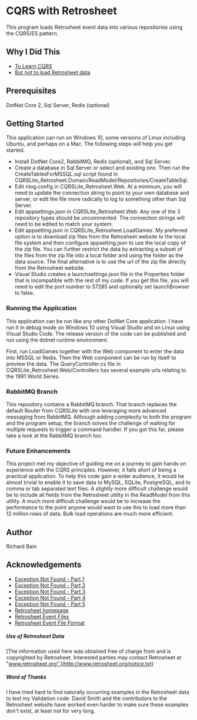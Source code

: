 # CQRS with Retrosheet

This program loads Retrosheet event data into various repositories using the CQRS/ES pattern.

## Why I Did This
- [To Learn CQRS](Education.md)
- [But not to load Retrosheet data](BetterOptions.md)

## Prerequisites

DotNet Core 2, Sql Server, Redis (optional)

## Getting Started

This application can run on Windows 10, some versions of Linux including Ubuntu, and perhaps on a Mac.  The following steps will help you get started.

* Install DotNet Core2, RabbitMQ, Redis (optional), and Sql Server.
* Create a database in Sql Server or select and existing one.  Then run the CreateTablesForMSSQL.sql script found in CQRSLite_Retrosheet.Domain/ReadModel/Repositories/CreateTableSql.
* Edit nlog.config in CQRSLite_Retrosheet.Web.  At a minimum, you will need to update the connection string to point to your own database and server, or edit the file more radically to log to something other than Sql Server.
* Edit appsettings.json in CQRSLite_Retrosheet.Web.  Any one of the 3 repository types should be uncommented.  The connection strings will need to be edited to match your system.
* Edit appsetting.json in CQRSLite_Retrosheet.LoadGames.  My preferred option is to download zip files from the Retrosheet website to the local file system and then configure appsetting.json to use the local copy of the zip file.  You can further restrict the data by extracting a subset of the files from the zip file into a local folder and using the folder as the data source.  The final alternative is to use the url of the zip file directly from the Retrosheet website.
* Visual Studio creates a launchsettings.json file in the Properties folder that is incompatible with the rest of my code.  If you get this file, you will need to edit the port number to 57285 and optionally set launchBrowser to false.

### Running the Application

This application can be run like any other DotNet Core application.  I have run it in debug mode on Windows 10 using Visual Studio and on Linux using Visual Studio Code.  The release version of the code can be published and run using the dotnet runtime environment.

First, run LoadGames together with the Web component to enter the data into MSSQL or Redis.  Then the Web component can be run by itself to preview the data.  The QueryController.cs file in CQRSLite_Retrosheet.Web/Controllers has several example urls relating to the 1991 World Series.

### RabbitMQ Branch

This repository contains a RabbitMQ branch.  That branch replaces the default Router from CQRSLite with one leveraging more advanced messaging from RabbitMQ.  Although adding complexity to both the program and the program setup, the branch solves the challenge of waiting for multiple requests to trigger a command handler.  If you got this far, please take a look at the RabbitMQ branch too.

### Future Enhancements

This project met my objective of guiding me on a journey to gain hands on experience with the CQRS principles.  However, it falls short of being a practical application.  To help this code gain a wider audience, it would be almost trivial to enable it to save data to MySQL, SQLite, PostgreSQL, and to comma or tab separated text files.  A slightly more difficult challenge would be to include all fields from the Retrosheet utility in the ReadModel from this utility.  A much more difficult challenge would be to increase the performance to the point anyone would want to use this to load more than 12 million rows of data.  Bulk load operations are much more efficient.

## Author

Richard Bain

## Acknowledgements
- [Exception Not Found - Part 1](https://www.exceptionnotfound.net/real-world-cqrs-es-with-asp-net-and-redis-part-1-overview/)
- [Exception Not Found - Part 2](https://www.exceptionnotfound.net/real-world-cqrs-es-with-asp-net-and-redis-part-2-the-write-model/)
- [Exception Not Found - Part 3](https://www.exceptionnotfound.net/real-world-cqrs-es-with-asp-net-and-redis-part-3-the-read-model/)
- [Exception Not Found - Part 4](https://www.exceptionnotfound.net/real-world-cqrs-es-with-asp-net-and-redis-part-4-creating-the-apis/)
- [Exception Not Found - Part 5](https://www.exceptionnotfound.net/real-world-cqrs-es-with-asp-net-and-redis-part-5-running-the-apis/)
- [Retrosheet homepage](http://www.retrosheet.org/)
- [Retrosheet Event Files](http://www.retrosheet.org/game.htm)
- [Retrosheet Event File Format](http://www.retrosheet.org/eventfile.htm)

##### Use of Retrosheet Data

[The information used here was obtained free of charge from and is copyrighted by Retrosheet.  Interested parties may contact Retrosheet at "www.retrosheet.org".](http://www.retrosheet.org/notice.txt)

##### Word of Thanks

I have tried hard to find naturally occurring examples in the Retrosheet data to test my Validation code.  David Smith and the contributors to the Retrosheet website have worked even harder to make sure these examples don't exist, at least not for very long.

